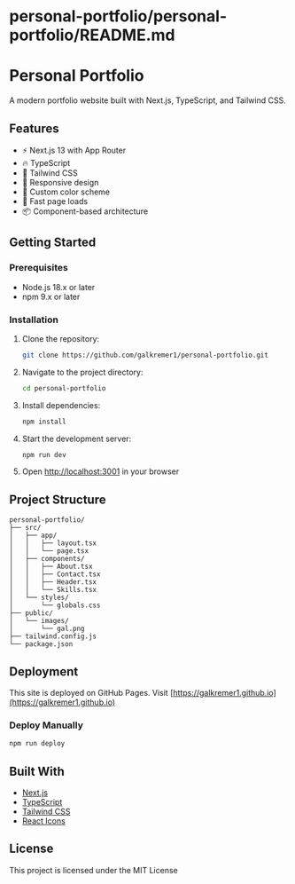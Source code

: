 # personal-portfolio/personal-portfolio/README.md

# Personal Portfolio

A modern portfolio website built with Next.js, TypeScript, and Tailwind CSS.

## Features

- ⚡️ Next.js 13 with App Router
- 🔥 TypeScript
- 💨 Tailwind CSS
- 📱 Responsive design
- 🎨 Custom color scheme
- 🚀 Fast page loads
- 📦 Component-based architecture

## Getting Started

### Prerequisites

- Node.js 18.x or later
- npm 9.x or later

### Installation

1. Clone the repository:

   ```bash
   git clone https://github.com/galkremer1/personal-portfolio.git
   ```

2. Navigate to the project directory:

   ```bash
   cd personal-portfolio
   ```

3. Install dependencies:

   ```bash
   npm install
   ```

4. Start the development server:

   ```bash
   npm run dev
   ```

5. Open [http://localhost:3001](http://localhost:3001) in your browser

## Project Structure

```
personal-portfolio/
├── src/
│   ├── app/
│   │   ├── layout.tsx
│   │   └── page.tsx
│   ├── components/
│   │   ├── About.tsx
│   │   ├── Contact.tsx
│   │   ├── Header.tsx
│   │   └── Skills.tsx
│   └── styles/
│       └── globals.css
├── public/
│   └── images/
│       └── gal.png
├── tailwind.config.js
└── package.json
```

## Deployment

This site is deployed on GitHub Pages. Visit [https://galkremer1.github.io](https://galkremer1.github.io)

### Deploy Manually

```bash
npm run deploy
```

## Built With

- [Next.js](https://nextjs.org/)
- [TypeScript](https://www.typescriptlang.org/)
- [Tailwind CSS](https://tailwindcss.com/)
- [React Icons](https://react-icons.github.io/react-icons/)

## License

This project is licensed under the MIT License

